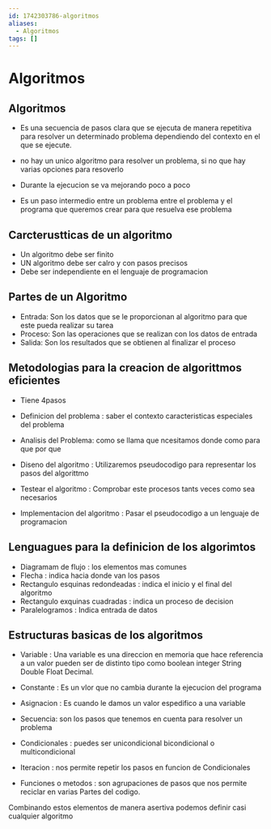 ```yaml
---
id: 1742303786-algoritmos
aliases:
  - Algoritmos
tags: []
---
```


# Algoritmos

## Algoritmos

- Es una secuencia de pasos clara que se ejecuta de manera repetitiva para resolver un determinado problema
  dependiendo del contexto en el que se ejecute.

- no hay un unico algoritmo para resolver un problema, si no que hay varias opciones para resoverlo
- Durante la ejecucion se va mejorando poco a poco
- Es un paso intermedio entre un problema entre el problema y el programa que queremos crear para que resuelva ese problema

## Carcterustticas de un algoritmo

- Un algoritmo debe ser finito
- UN algoritmo debe ser calro y con pasos precisos
- Debe ser independiente en el lenguaje de programacion

## Partes de un Algoritmo

- Entrada: Son los datos que se le proporcionan al algoritmo para que este pueda realizar su tarea
- Proceso: Son las operaciones que se realizan con los datos de entrada
- Salida: Son los resultados que se obtienen al finalizar el proceso

## Metodologias para la creacion de algorittmos eficientes

- Tiene 4pasos

- Definicion del problema : saber el contexto caracteristicas especiales del problema
- Analisis del Problema: como se llama que ncesitamos donde como para que por que
- Diseno del algoritmo : Utilizaremos pseudocodigo para representar los pasos del algorittmo
- Testear el algoritmo : Comprobar este procesos tants veces como sea necesarios
- Implementacion del algoritmo : Pasar el pseudocodigo a un lenguaje de programacion

## Lenguagues para la definicion de los algorimtos

- Diagramam de flujo : los elementos mas comunes
- Flecha : indica hacia donde van los pasos
- Rectangulo esquinas redondeadas : indica el inicio y el final del algoritmo
- Rectangulo exquinas cuadradas : indica un proceso de decision
- Paralelogramos : Indica entrada de datos

## Estructuras basicas de los algoritmos

- Variable : Una variable es una direccion en memoria que hace referencia a un valor pueden ser de distinto tipo
  como boolean integer String Double Float Decimal.

- Constante : Es un vlor que no cambia durante la ejecucion del programa

- Asignacion : Es cuando le damos un valor espedifico a una variable

- Secuencia: son los pasos que tenemos en cuenta para resolver un problema

- Condicionales : puedes ser unicondicional bicondicional o multicondicional

- Iteracion : nos permite repetir los pasos en funcion de Condicionales

- Funciones o metodos : son agrupaciones de pasos que nos permite reciclar en varias Partes
  del codigo.

Combinando estos elementos de manera asertiva podemos definir casi cualquier algoritmo
